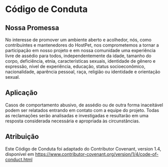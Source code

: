 # Código de Conduta

## Nossa Promessa

No interesse de promover um ambiente aberto e acolhedor, nós, como contribuintes e mantenedores do HostPet, nos comprometemos a tornar a participação em nosso projeto e em nossa comunidade uma experiência livre de assédio para todos, independentemente da idade, tamanho do corpo, deficiência, etnia, características sexuais, identidade de gênero e expressão, nível de experiência, educação, status socioeconômico, nacionalidade, aparência pessoal, raça, religião ou identidade e orientação sexual.

## Aplicação

Casos de comportamento abusivo, de assédio ou de outra forma inaceitável podem ser relatados entrando em contato com a equipe do projeto. Todas as reclamações serão analisadas e investigadas e resultarão em uma resposta considerada necessária e apropriada às circunstâncias. 

## Atribuição

Este Código de Conduta foi adaptado do Contributor Covenant, version 1.4, disponível em https://www.contributor-covenant.org/version/1/4/code-of-conduct.html
